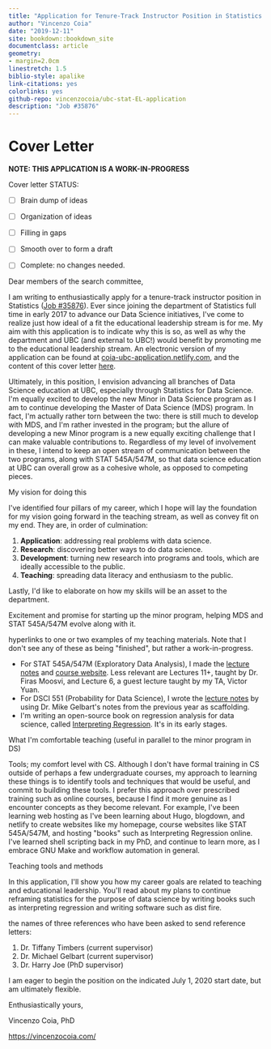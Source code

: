 ```yaml
--- 
title: "Application for Tenure-Track Instructor Position in Statistics at UBC"
author: "Vincenzo Coia"
date: "2019-12-11"
site: bookdown::bookdown_site
documentclass: article
geometry: 
- margin=2.0cm
linestretch: 1.5
biblio-style: apalike
link-citations: yes
colorlinks: yes
github-repo: vincenzocoia/ubc-stat-EL-application
description: "Job #35876"
---
```


# Cover Letter

**NOTE: THIS APPLICATION IS A WORK-IN-PROGRESS**

Cover letter STATUS:

- [ ] Brain dump of ideas
- [ ] Organization of ideas
- [ ] Filling in gaps
- [ ] Smooth over to form a draft
- [ ] Complete: no changes needed.


<!-- Note to self: Make this like the "trailhead" of the Explore magazine -->

Dear members of the search committee,

I am writing to enthusiastically apply for a tenure-track instructor position in Statistics ([Job #35876](https://www.stat.ubc.ca/three-tenure-track-instructor-positions-statistics-35876)). Ever since joining the department of Statistics full time in early 2017 to advance our Data Science initiatives, I've come to realize just how ideal of a fit the educational leadership stream is for me. My aim with this application is to indicate why this is so, as well as why the department and UBC (and external to UBC!) would benefit by promoting me to the educational leadership stream. An electronic version of my application can be found at [coia-ubc-application.netlify.com](https://coia-ubc-application.netlify.com/), and the content of this cover letter [here]().

Ultimately, in this position, I envision advancing all branches of Data Science education at UBC, especially through Statistics for Data Science. I'm equally excited to develop the new Minor in Data Science program as I am to continue developing the Master of Data Science (MDS) program. In fact, I'm actually rather torn between the two: there is still much to develop with MDS, and I'm rather invested in the program; but the allure of developing a new Minor program is a new equally exciting challenge that I can make valuable contributions to. Regardless of my level of involvement in these, I intend to keep an open stream of communication between the two programs, along with STAT 545A/547M, so that data science education at UBC can overall grow as a cohesive whole, as opposed to competing pieces. 

My vision for doing this 

I've identified four pillars of my career, which I hope will lay the foundation for my vision going forward in the teaching stream, as well as convey fit on my end. They are, in order of culmination:

1. __Application__: addressing real problems with data science.
2. __Research__: discovering better ways to do data science.
3. __Development__: turning new research into programs and tools, which are ideally accessible to the public.
4. __Teaching__: spreading data literacy and enthusiasm to the public.


Lastly, I'd like to elaborate on how my skills will be an asset to the department. 

Excitement and promise for starting up the minor program, helping MDS and STAT 545A/547M evolve along with it.

hyperlinks to one or two examples of my teaching materials. Note that I don't see any of these as being "finished", but rather a work-in-progress.

- For STAT 545A/547M (Exploratory Data Analysis), I made the [lecture notes](https://stat545guidebook.netlify.com/) and [course website](https://stat545.stat.ubc.ca/). Less relevant are Lectures 11+, taught by Dr. Firas Moosvi, and Lecture 6, a guest lecture taught by my TA, Victor Yuan.
- For DSCI 551 (Probability for Data Science), I wrote the [lecture notes](https://ubc-mds.github.io/DSCI_551_stat-prob-dsci/lectures/) by using Dr. Mike Gelbart's notes from the previous year as scaffolding.
- I'm writing an open-source book on regression analysis for data science, called [Interpreting Regression](https://interpreting-regression.netlify.com/). It's in its early stages.

What I'm comfortable teaching (useful in parallel to the minor program in DS)

Tools; my comfort level with CS. Although I don't have formal training in CS outside of perhaps a few undergraduate courses, my approach to learning these things is to identify tools and techniques that would be useful, and commit to building these tools. I prefer this approach over prescribed training such as online courses, because I find it more genuine as I encounter concepts as they become relevant. For example, I've been learning web hosting as I've been learning about Hugo, blogdown, and netlify to create websites like my homepage, course websites like STAT 545A/547M, and hosting "books" such as Interpreting Regression online. I've learned shell scripting back in my PhD, and continue to learn more, as I embrace GNU Make and workflow automation in general. 

Teaching tools and methods

In this application, I'll show you how my career goals are related to teaching and educational leadership. You'll read about my plans to continue reframing statistics for the purpose of data science by writing books such as interpreting regression and writing software such as dist fire.

the names of three references who have been asked to send reference letters:

1. Dr. Tiffany Timbers (current supervisor)
2. Dr. Michael Gelbart (current supervisor)
3. Dr. Harry Joe (PhD supervisor)

I am eager to begin the position on the indicated July 1, 2020 start date, but am ultimately flexible. 

Enthusiastically yours,

Vincenzo Coia, PhD

https://vincenzocoia.com/

